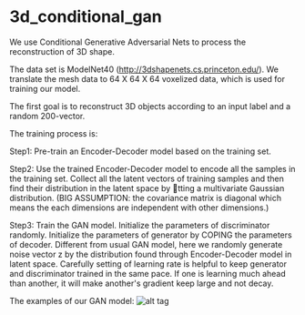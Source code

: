 # 3d_conditional_gan

We use Conditional Generative Adversarial Nets to process the reconstruction of 3D shape.

The data set is ModelNet40 (http://3dshapenets.cs.princeton.edu/). We translate the mesh data to 64 X 64 X 64 voxelized data, which is used for training our model.

The first goal is to reconstruct 3D objects according to an input label and a random 200-vector.

The training process is:

Step1: Pre-train an Encoder-Decoder model based on the training set.

Step2: Use the trained Encoder-Decoder model to encode all the samples in the training set. Collect all the latent vectors of training samples and then find their distribution in the latent space by tting a multivariate Gaussian distribution. (BIG ASSUMPTION: the covariance matrix is diagonal which means the each dimensions are independent with other dimensions.)

Step3: Train the GAN model. Initialize the parameters of discriminator randomly. Initialize the parameters of generator by COPING the parameters of decoder. Different from usual GAN model, here we randomly generate noise vector z by the distribution found through Encoder-Decoder model in latent space. Carefully setting of learning rate is helpful to keep generator and discriminator trained in the same pace. If one is learning much ahead than another, it will make another's gradient keep large and not decay.

The examples of our GAN model:
![alt tag](https://github.com/yilei0620/3D_Conditional_Gan/blob/master/example.png)